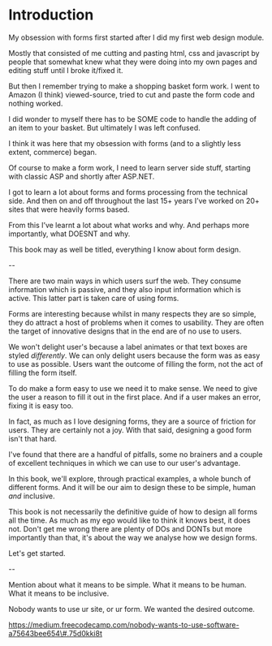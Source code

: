# Introduction

My obsession with forms first started after I did my first web design module.

Mostly that consisted of me cutting and pasting html, css and javascript by people that somewhat knew what they were doing into my own pages and editing stuff until I broke it/fixed it.

But then I remember trying to make a shopping basket form work. I went to Amazon (I think) viewed-source, tried to cut and paste the form code and nothing worked.

I did wonder to myself there has to be SOME code to handle the adding of an item to your basket. But ultimately I was left confused.

I think it was here that my obsession with forms (and to a slightly less extent, commerce) began.

Of course to make a form work, I need to learn server side stuff, starting with classic ASP and shortly after ASP.NET.

I got to learn a lot about forms and forms processing from the technical side. And then on and off throughout the last 15+ years I’ve worked on 20+ sites that were heavily forms based.

From this I’ve learnt a lot about what works and why. And perhaps more importantly, what DOESNT and why.

This book may as well be titled, everything I know about form design.

--

There are two main ways in which users surf the web. They consume information which is passive, and they also input information which is active. This latter part is taken care of using forms.

Forms are interesting because whilst in many respects they are so simple, they do attract a host of problems when it comes to usability. They are often the target of innovative designs that in the end are of no use to users.

We won't delight user's because a label animates or that text boxes are styled *differently*. We can only delight users because the form was as easy to use as possible. Users want the outcome of filling the form, not the act of filling the form itself.

To do make a form easy to use we need it to make sense. We need to give the user a reason to fill it out in the first place. And if a user makes an error, fixing it is easy too.

In fact, as much as I love designing forms, they are a source of friction for users. They are certainly not a joy. With that said, designing a good form isn't that hard.

I've found that there are a handful of pitfalls, some no brainers and a couple of excellent techniques in which we can use to our user's advantage.

In this book, we'll explore, through practical examples, a whole bunch of different forms. And it will be our aim to design these to be simple, human _and_ inclusive.


This book is not necessarily the definitive guide of how to design all forms all the time. As much as my ego would like to think it knows best, it does not. Don't get me wrong there are plenty of DOs and DONTs but more importantly than that, it's about the way we analyse how we design forms.

Let's get started.

--

Mention about what it means to be simple. What it means to be human. What it means to be inclusive.

Nobody wants to use ur site, or ur form. We wanted the desired outcome.

https://medium.freecodecamp.com/nobody-wants-to-use-software-a75643bee654\#.75d0kki8t

